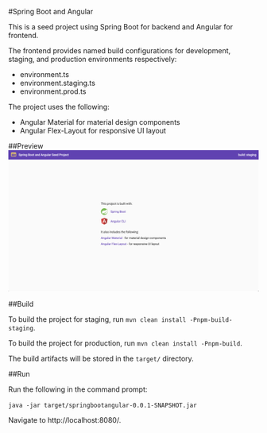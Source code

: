 #Spring Boot and Angular

This is a seed project using Spring Boot for backend and Angular for frontend.

The frontend provides named build configurations for development, staging,
and production environments respectively:

- environment.ts
- environment.staging.ts
- environment.prod.ts

The project uses the following:

- Angular Material for material design components
- Angular Flex-Layout for responsive UI layout

##Preview
![Spring Boot and Angular Preview](ui/src/assets/preview.png)

##Build

To build the project for staging, run `mvn clean install -Pnpm-build-staging`.

To build the project for production, run `mvn clean install -Pnpm-build`.

The build artifacts will be stored in the `target/` directory.

##Run

Run the following in the command prompt:

`java -jar target/springbootangular-0.0.1-SNAPSHOT.jar`

Navigate to http://localhost:8080/.